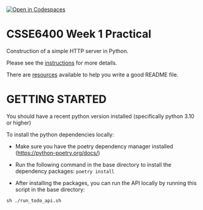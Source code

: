[![Open in Codespaces](https://classroom.github.com/assets/launch-codespace-7f7980b617ed060a017424585567c406b6ee15c891e84e1186181d67ecf80aa0.svg)](https://classroom.github.com/open-in-codespaces?assignment_repo_id=13982629)
# CSSE6400 Week 1 Practical

Construction of a simple HTTP server in Python.

Please see the [instructions](https://csse6400.uqcloud.net/practicals/week01.pdf) for more details.

There are [resources](https://www.makeareadme.com) available to help you write a good README file.

# GETTING STARTED

You should have a recent python version installed (specifically python 3.10 or higher)

To install the python dependencies locally:

- Make sure you have the poetry dependency manager installed (https://python-poetry.org/docs/)
- Run the following command in the base directory to install the dependency packages: 
`
poetry install
`

- After installing the packages, you can run the API locally by running this script in the base directory:

`
sh ./run_todo_api.sh
`
